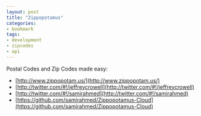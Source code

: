 ```yaml
---
layout: post
title: "Zippopotamus"
categories:
- bookmark
tags:
- development
- zipcodes
- api
---
```

Postal Codes and Zip Codes made easy:
* [http://www.zippopotam.us/](http://www.zippopotam.us/)
* [http://twitter.com/#!/jeffreycrowell](http://twitter.com/#!/jeffreycrowell)
* [http://twitter.com/#!/samirahmed](http://twitter.com/#!/samirahmed)
* [https://github.com/samirahmed/Zippopotamus-Cloud](https://github.com/samirahmed/Zippopotamus-Cloud)